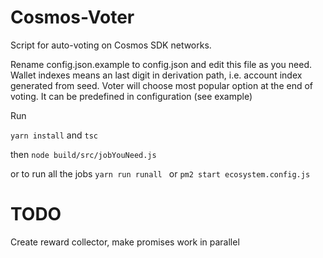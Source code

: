 # Cosmos-Voter
Script for auto-voting on Cosmos SDK networks.

Rename config.json.example to config.json and edit this file as you need. 
Wallet indexes means an last digit in derivation path, i.e. account index generated from seed.
Voter will choose most popular option at the end of voting. It can be predefined in configuration (see example)

Run 

``` yarn install ``` and ``` tsc ```

then ``` node build/src/jobYouNeed.js ```

or to run all the jobs ``` yarn run runall  ``` or ``` pm2 start ecosystem.config.js  ```

# TODO

Create reward collector, make promises work in parallel 